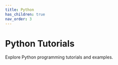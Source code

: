 ```yaml
---
title: Python
has_children: true
nav_order: 3
---
```


# Python Tutorials

Explore Python programming tutorials and examples.